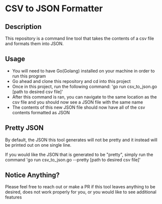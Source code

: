 # CSV to JSON Formatter

## Description
This repository is a command line tool that takes the contents of a csv file and formats them into JSON.

## Usage
- You will need to have Go(Golang) installed on your machine in order to run this program
- Go ahead and clone this repository and cd into this project
- Once in this project, run the following command: 'go run csv_to_json.go [path to desired csv file]'
- After this command is ran, you can navigate to the same location as the csv file and you should now see a JSON file with the same name
- The contents of this new JSON file should now have all of the csv contents formatted as JSON

## Pretty JSON
By default, the JSON this tool generates will not be pretty and it instead will be printed out on one single line. 

If you would like the JSON that is generated to be "pretty", simply run the command 'go run csv_to_json.go --pretty [path to desired csv file]'

## Notice Anything?
Please feel free to reach out or make a PR if this tool leaves anything to be desired, does not work properly for you, or you would like to see additional features